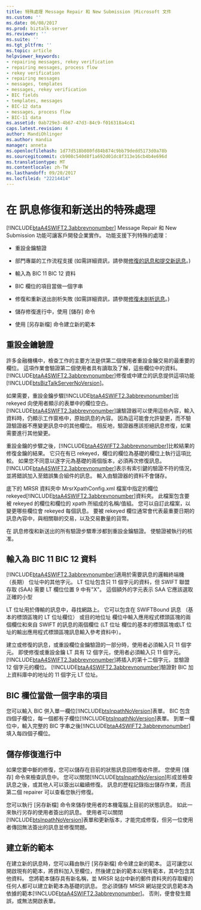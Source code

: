 ```yaml
---
title: 特殊處理 Message Repair 和 New Submission |Microsoft 文件
ms.custom: ''
ms.date: 06/08/2017
ms.prod: biztalk-server
ms.reviewer: ''
ms.suite: ''
ms.tgt_pltfrm: ''
ms.topic: article
helpviewer_keywords:
- repairing messages, rekey verification
- repairing messages, process flow
- rekey verification
- repairing messages
- messages, templates
- messages, rekey verification
- BIC fields
- templates, messages
- BIC-12 data
- messages, process flow
- BIC-11 data
ms.assetid: 0ab729e3-4b67-47d3-84c9-f016318a4c41
caps.latest.revision: 4
author: MandiOhlinger
ms.author: mandia
manager: anneta
ms.openlocfilehash: 1d77d518b080fd84b874c9bb79dedd5173d0a78b
ms.sourcegitcommit: cb908c540d8f1a692d01dc8f313e16cb4b4e696d
ms.translationtype: MT
ms.contentlocale: zh-TW
ms.lasthandoff: 09/20/2017
ms.locfileid: "22214414"
---
```

# <a name="special-processing-in-message-repair-and-new-submission"></a>在 訊息修復和新送出的特殊處理
[!INCLUDE[btaA4SWIFT2.3abbrevnonumber](../../includes/btaa4swift2-3abbrevnonumber-md.md)] Message Repair 和 New Submission 功能可讓客戶開發企業實作。 功能支援下列特殊的處理：  
  
-   重設金鑰驗證  
  
-   部門專屬的工作流程支援 (如需詳細資訊，請參閱[修復的訊息和提交新訊息](../../adapters-and-accelerators/accelerator-swift/repairing-messages-and-submitting-new-messages.md)。)  
  
-   輸入為 BIC 11 BIC 12 資料  
  
-   BIC 欄位的項目當做一個字串  
  
-   修復和重新送出剖析失敗 (如需詳細資訊，請參閱[修復未剖析訊息](../../adapters-and-accelerators/accelerator-swift/repairing-unparsed-messages.md)。)  
  
-   儲存修復進行中，使用 [儲存] 命令  
  
-   使用 [另存新檔] 命令建立新的範本  
  
## <a name="rekey-verification"></a>重設金鑰驗證  
 許多金融機構中，檢查工作的主要方法是供第二個使用者重設金鑰交易的最重要的欄位。 這項作業會驗證第二個使用者具有讀取及了解，這些欄位中的資料。 [!INCLUDE[btaA4SWIFT2.3abbrevnonumber](../../includes/btaa4swift2-3abbrevnonumber-md.md)]修復或中建立的訊息提供這項功能[!INCLUDE[btsBizTalkServerNoVersion](../../includes/btsbiztalkservernoversion-md.md)]。  
  
 如果需要，重設金鑰步驟[!INCLUDE[btaA4SWIFT2.3abbrevnonumber](../../includes/btaa4swift2-3abbrevnonumber-md.md)]出 rekeyed 向使用者顯示的表單中的欄位空白。 [!INCLUDE[btaA4SWIFT2.3abbrevnonumber](../../includes/btaa4swift2-3abbrevnonumber-md.md)]讓驗證器可以使用這些內容，輸入資料時，仍顯示工作窗格中，原始訊息的內容。 因為這可能會允許變更，而不驗證驗證器不應變更訊息中的其他欄位。 相反地，驗證器應該拒絕訊息修復，如果需要進行其他變更。  
  
 重設金鑰的步驟之後，[!INCLUDE[btaA4SWIFT2.3abbrevnonumber](../../includes/btaa4swift2-3abbrevnonumber-md.md)]比較結果的修復金鑰的結果。 它只在有已 rekeyed，欄位的欄位為基礎的欄位上執行這項比較。 如果您不同意以逐字元為基礎的兩個版本，必須再次修復訊息。 [!INCLUDE[btaA4SWIFT2.3abbrevnonumber](../../includes/btaa4swift2-3abbrevnonumber-md.md)]表示有索引鍵的驗證不符的情況，並將錯誤加入至錯誤集合組件的訊息。 輸入由驗證器的資料不會儲存。  
  
 底下的 MRSR 資料夾中 MrsrXpathConfig.xml 檔案中指定的欄位 rekeyed[!INCLUDE[btaA4SWIFT2.3abbrevnonumber](../../includes/btaa4swift2-3abbrevnonumber-md.md)]資料夾。 此檔案包含要被 rekeyed 的欄位和欄位的 xpath 所組成的名稱/值組。 您可以自訂此檔案，以變更哪些欄位會 rekeyed 每個訊息。 要被 rekeyed 欄位通常會代表最重要日期的訊息內容中，與相關聯的交易，以及交易數量的貨幣。  
  
 在 訊息修復和新送出的所有驗證步驟牽涉都到重設金鑰驗證。 使驗證被執行的核准。  
  
## <a name="entry-of-bic-12-data-as-bic-11"></a>輸入為 BIC 11 BIC 12 資料  
 [!INCLUDE[btaA4SWIFT2.3abbrevnonumber](../../includes/btaa4swift2-3abbrevnonumber-md.md)]適用於需要訊息的邏輯終端機 （長期） 位址中的其他字元。 LT 位址包含只 11 個字元的資料，但 SWIFT 聯盟存取 (SAA) 需要 LT 欄位位置 9 中有"X"。 這個額外的字元表示 SAA 它應該選取正確的小型  
  
 LT 位址用於傳輸的訊息中，尋找網路上。 它可以包含在 SWIFTBound 訊息 （基本的標頭區塊的 LT 位址欄位） 或目的地位址 欄位中輸入應用程式標頭區塊的兩個欄位和來自 SWIFT 的訊息的兩個欄位 (LT 位址 欄位的基本的標頭區塊或LT 位址的輸出應用程式標頭區塊訊息輸入參考資料中）。  
  
 建立或修復的訊息，或重設欄位金鑰驗證的一部分時，使用者必須輸入只 11 個字元。 即使修復或重設金鑰 LT 具有 12 個字元，使用者必須輸入只 11 個字元。 [!INCLUDE[btaA4SWIFT2.3abbrevnonumber](../../includes/btaa4swift2-3abbrevnonumber-md.md)]將插入的第十二個字元，並驗證 12 個字元的欄位。 [!INCLUDE[btaA4SWIFT2.3abbrevnonumber](../../includes/btaa4swift2-3abbrevnonumber-md.md)]驗證對 BIC 加上資料庫中的地址的 11 個字元 LT 位址。  
  
## <a name="entry-of-bic-fields-as-one-string"></a>BIC 欄位當做一個字串的項目  
 您可以輸入 BIC 併入單一欄位[!INCLUDE[btsInpathNoVersion](../../includes/btsinpathnoversion-md.md)]表單。 BIC 包含四個子欄位，每一個都有子欄位[!INCLUDE[btsInpathNoVersion](../../includes/btsinpathnoversion-md.md)]表單。 到單一欄位中，輸入完整的 BIC 字串之後[!INCLUDE[btaA4SWIFT2.3abbrevnonumber](../../includes/btaa4swift2-3abbrevnonumber-md.md)]填入每四個子欄位。  
  
## <a name="saving-repairs-in-progress"></a>儲存修復進行中  
 如果您要中斷的修復，您可以儲存在目前的狀態訊息回修復收件匣。 您使用 [儲存] 命令來檢查訊息中。 您可以關閉[!INCLUDE[btsInpathNoVersion](../../includes/btsinpathnoversion-md.md)]形成並檢查訊息之後，或其他人可以簽出以繼續修復。 訊息的歷程記錄指出儲存作業，而且第二個 repairer 可以查看您執行修復。  
  
 您可以執行 [另存新檔] 命令來儲存使用者的本機電腦上目前的狀態訊息。 如此一來執行另存的使用者簽出的訊息。 使用者可以關閉[!INCLUDE[btsInpathNoVersion](../../includes/btsinpathnoversion-md.md)]表單和更新版本，才能完成修復，但另一位使用者傳回無法簽出的訊息並修復問題。  
  
## <a name="creating-a-new-template"></a>建立新的範本  
 在建立新的訊息時，您可以藉由執行 [另存新檔] 命令建立新的範本。 這可讓您以開啟現有的範本，將資料加入至欄位，然後建立新的範本以現有範本，其中包含其他資料。 您將範本儲存具有新名稱，並 MRSR 站台中新的郵件資料夾的存取權的任何人都可以建立新範本為基礎的訊息。 您必須儲存 MRSR 網站提交訊息範本為依據的範本[!INCLUDE[btaA4SWIFT2.3abbrevnonumber](../../includes/btaa4swift2-3abbrevnonumber-md.md)]。 否則，便會發生錯誤，或無法開啟表單。